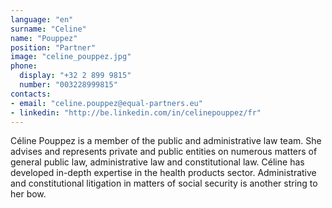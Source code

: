 ```yaml
---
language: "en"
surname: "Celine"
name: "Pouppez"
position: "Partner"
image: "celine_pouppez.jpg"
phone:
  display: "+32 2 899 9815"
  number: "003228999815"
contacts:
- email: "celine.pouppez@equal-partners.eu"
- linkedin: "http://be.linkedin.com/in/celinepouppez/fr"
---
```

Céline Pouppez is a member of the public and administrative law team. She advises and represents private and public entities on numerous matters of general public law, administrative law and constitutional law. Céline has developed in-depth expertise in the health products sector. Administrative and constitutional litigation in matters of social security is another string to her bow.
